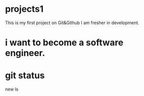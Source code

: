 # projects1
This is my first project on Git&amp;Github
I am fresher in development.
# i want to become a software engineer.
 # git status
new
ls
